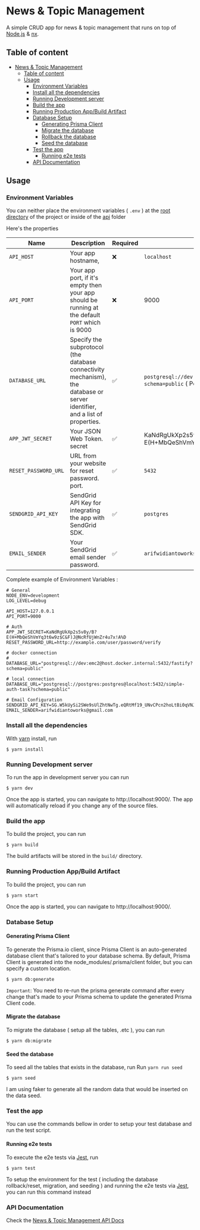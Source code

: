 # News & Topic Management

A simple CRUD app for news & topic management that runs on top of [Node.js](https://nodejs.org/en/) & [nx](https://nx.dev/).

## Table of content

- [News & Topic Management](#news--topic-management)
  - [Table of content](#table-of-content)
  - [Usage](#usage)
    - [Environment Variables](#environment-variables)
    - [Install all the dependencies](#install-all-the-dependencies)
    - [Running Development server](#running-development-server)
    - [Build the app](#build-the-app)
    - [Running Production App/Build Artifact](#running-production-app/build-artifact)
    - [Database Setup](#database-setup)
      - [Generating Prisma Client](#generating-prisma-client)
      - [Migrate the database](#migrate-the-database)
      - [Rollback the database](#rollback-the-database)
      - [Seed the database](#seed-the-database)
    - [Test the app](#test-the-app)
      - [Running e2e tests](#running-e2e-tests)
    - [API Documentation](#api-documentation)

## Usage

### Environment Variables

You can neither place the environment variables ( `.env` ) at the [root directory](https://github.com/arifwidianto08/news-topic-management) of the project or inside of the [api](/apps/api) folder

Here's the properties

| Name                 | Description                                                                                                                 | Required | Example                                                                      |
| -------------------- | --------------------------------------------------------------------------------------------------------------------------- | -------- | ---------------------------------------------------------------------------- |
| `API_HOST`           | Your app hostname,                                                                                                          | ❌       | `localhost`                                                                  |
| `API_PORT`           | Your app port, if it's empty then your app should be running at the default `PORT` which is 9000                            | ❌       | 9000                                                                         |
| `DATABASE_URL`       | Specify the subprotocol (the database connectivity mechanism), the database or server identifier, and a list of properties. | ✅       | `postgresql://dev:emc2@localhost:5432/fastify?schema=public` ( PostgresSQL ) |
| `APP_JWT_SECRET`     | Your JSON Web Token. secret                                                                                                 | ✅       | KaNdRgUkXp2s5v8y/B?E(H+MbQeShVmYq3t6w9z$C&F)J@NcRfUjWnZr4u7x!A%D             |
| `RESET_PASSWORD_URL` | URL from your website for reset password. port.                                                                             | ✅       | `5432`                                                                       |
| `SENDGRID_API_KEY`   | SendGrid API Key for integrating the app with SendGrid SDK.                                                                 | ✅       | `postgres`                                                                   |
| `EMAIL_SENDER`       | Your SendGrid email sender password.                                                                                        | ✅       | `arifwidiantoworks@gmail.com`                                                |

Complete example of Environment Variables :

```
# General
NODE_ENV=development
LOG_LEVEL=debug

API_HOST=127.0.0.1
API_PORT=9000

# Auth
APP_JWT_SECRET=KaNdRgUkXp2s5v8y/B?E(H+MbQeShVmYq3t6w9z$C&F)J@NcRfUjWnZr4u7x!A%D
RESET_PASSWORD_URL=http://example.com/user/password/verify

# docker connection
# DATABASE_URL="postgresql://dev:emc2@host.docker.internal:5432/fastify?schema=public"

# local connection
DATABASE_URL="postgresql://postgres:postgres@localhost:5432/simple-auth-task?schema=public"

# Email Configuration
SENDGRID_API_KEY=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
EMAIL_SENDER=arifwidiantoworks@gmail.com
```

### Install all the dependencies

With [yarn](https://yarnpkg.com/) install, run

```
$ yarn install
```

### Running Development server

To run the app in development server you can run

```
$ yarn dev
```

Once the app is started, you can navigate to http://localhost:9000/. The app will automatically reload if you change any of the source files.

### Build the app

To build the project, you can run

```
$ yarn build
```

The build artifacts will be stored in the `build/` directory.

### Running Production App/Build Artifact

To build the project, you can run

```
$ yarn start
```

Once the app is started, you can navigate to http://localhost:9000/.

### Database Setup

#### Generating Prisma Client

To generate the Prisma.io client, since Prisma Client is an auto-generated database client that's tailored to your database schema. By default, Prisma Client is generated into the node_modules/.prisma/client folder, but you can specify a custom location.

```
$ yarn db:generate
```

`Important`: You need to re-run the prisma generate command after every change that's made to your Prisma schema to update the generated Prisma Client code.

#### Migrate the database

To migrate the database ( setup all the tables, .etc ), you can run

```
$ yarn db:migrate
```

#### Seed the database

To seed all the tables that exists in the database, run
Run `yarn run seed`

```
$ yarn seed
```

I am using faker to generate all the random data that would be inserted on the data seed.

### Test the app

You can use the commands bellow in order to setup your test database and run the test script.

#### Running e2e tests

To execute the e2e tests via [Jest](https://jestjs.io), run

```
$ yarn test
```

To setup the environment for the test ( including the database rollback/reset, migration, and seeding ) and running the e2e tests via [Jest](https://jestjs.io), you can run this command instead

### API Documentation

Check the [News & Topic Management API Docs](https://documenter.getpostman.com/view/5050305/2s83zgsjG8)
